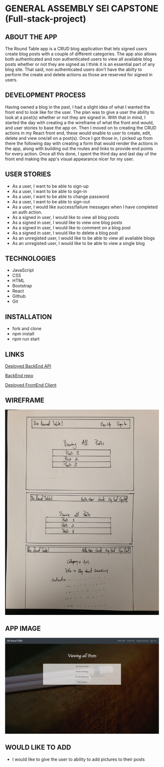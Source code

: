 # GENERAL ASSEMBLY SEI CAPSTONE (Full-stack-project)

## ABOUT THE APP
  The Round Table app is a CRUD blog application that lets signed users create blog posts with a couple of different categories. The app also allows both authenticated and non authenticated users to view all available blog posts whether or not they are signed as I think it is an essential part of any blog site. That said, non authenticated users don't have the abilty to perform the create and delete actions as those are reserved for signed in users.

## DEVELOPMENT PROCESS
 Having owned a blog in the past, I had a slight idea of what I wanted the front end to look like
 for the user. The plan was to give a user the ability to look at a post(s) whether or not they are signed in.
 With that in mind, I started the day with creating a the wireframe of what the front end would, and user stories to base the app on. Then I moved on to creating the CRUD actions in my React front end, these would enable to user to create, edit, delete and view one/all on a post(s). Once I got those in, I picked up from there the following day with creating a form that would render the actions in the app, along with building out the routes and links to provide end points for every action. Once all this done, I spent the third day and last day of the front end making the app's visual appearance nicer for my user.

## USER STORIES
 - As a user, I want to be able to sign-up
 - As a user, I want to be able to sign-in
 - As a user, I want to be able to change password
 - As a user, I want to be able to sign-out
 - As a user, I would like success/failure messages when I have completed an auth action.
 - As a signed in user, I would like to view all blog posts
 - As a signed in user, I would like to view one blog posts
 - As a signed in user, I would like to comment on a blog post
 - As a signed in user, I would like to delete a blog post
 - As an unregisted user, I would like to be able to view all available blogs
 - As an unregisted user, I would like to be able to view a single blog

## TECHNOLOGIES
- JavaScript
- CSS
- HTML
- Bootstrap
- React
- Github
- Git

## INSTALLATION
 - fork and clone
 - npm install
 - npm run start

 ## LINKS

 [Deployed BackEnd API](https://coldworld.herokuapp.com/)

 [BackEnd repo](https://github.com/mwwasswa/Capstone_api)

 [Deployed FrontEnd Client](https://mwwasswa.github.io/TheRoundTable_client/#/)

## WIREFRAME

![image](./Capstonewireframe.jpg)

## APP IMAGE

![image](./AppImage.png)

## WOULD LIKE TO ADD
 - I would like to give the user to ability to add pictures to their posts

